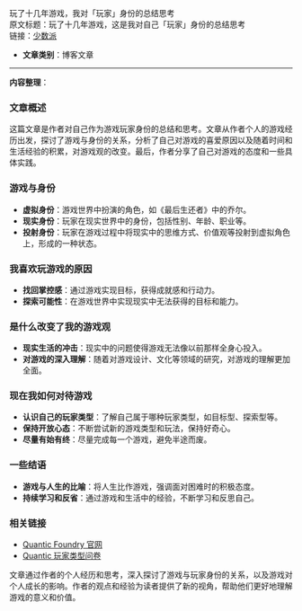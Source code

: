玩了十几年游戏，我对「玩家」身份的总结思考  
  原文标题：玩了十几年游戏，这是我对自己「玩家」身份的总结思考  
  链接：[少数派](https://sspai.com/post/95265)

- **文章类别**：博客文章

---

**内容整理**：

### 文章概述
这篇文章是作者对自己作为游戏玩家身份的总结和思考。文章从作者个人的游戏经历出发，探讨了游戏与身份的关系，分析了自己对游戏的喜爱原因以及随着时间和生活经验的积累，对游戏观的改变。最后，作者分享了自己对游戏的态度和一些具体实践。

### 游戏与身份
- **虚拟身份**：游戏世界中扮演的角色，如《最后生还者》中的乔尔。
- **现实身份**：玩家在现实世界中的身份，包括性别、年龄、职业等。
- **投射身份**：玩家在游戏过程中将现实中的思维方式、价值观等投射到虚拟角色上，形成的一种状态。

### 我喜欢玩游戏的原因
- **找回掌控感**：通过游戏实现目标，获得成就感和行动力。
- **探索可能性**：在游戏世界中实现现实中无法获得的目标和能力。

### 是什么改变了我的游戏观
- **现实生活的冲击**：现实中的问题使得游戏无法像以前那样全身心投入。
- **对游戏的深入理解**：随着对游戏设计、文化等领域的研究，对游戏的理解更加全面。

### 现在我如何对待游戏
- **认识自己的玩家类型**：了解自己属于哪种玩家类型，如目标型、探索型等。
- **保持开放心态**：不断尝试新的游戏类型和玩法，保持好奇心。
- **尽量有始有终**：尽量完成每一个游戏，避免半途而废。

### 一些结语
- **游戏与人生的比喻**：将人生比作游戏，强调面对困难时的积极态度。
- **持续学习和反省**：通过游戏和生活中的经验，不断学习和反思自己。

### 相关链接
- [Quantic Foundry 官网](https://quanticfoundry.com/)
- [Quantic 玩家类型问卷](https://apps.quanticfoundry.com/surveys/start/gamerprofile/)

文章通过作者的个人经历和思考，深入探讨了游戏与玩家身份的关系，以及游戏对个人成长的影响。作者的观点和经验为读者提供了新的视角，帮助他们更好地理解游戏的意义和价值。